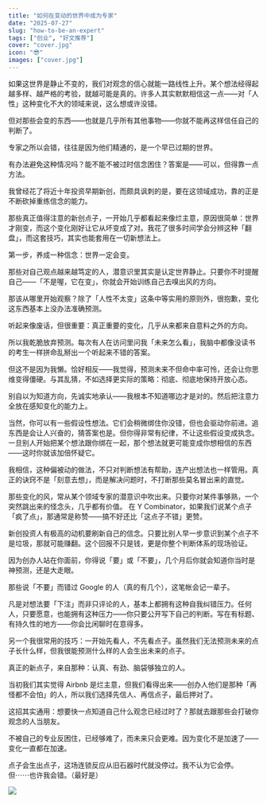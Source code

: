 ```yaml
---
title: "如何在变动的世界中成为专家"
date: "2025-07-27"
slug: "how-to-be-an-expert"
tags: ["创业", "好文推荐"]
cover: "cover.jpg"
icon: "😎"
images: ["cover.jpg"]
---
```

如果这世界是静止不变的，我们对观念的信心就能一路线性上升。某个想法经得起越多样、越严格的考验，就越可能是真的。许多人其实默默相信这一点——对「人性」这种变化不大的领域来说，这么想或许没错。



但对那些会变的东西——也就是几乎所有其他事物——你就不能再这样信任自己的判断了。



专家之所以会错，往往是因为他们精通的，是一个早已过期的世界。



有办法避免这种情况吗？能不能不被过时信念困住？答案是——可以，但得靠一点方法。



我曾经花了将近十年投资早期新创，而颇具讽刺的是，要在这领域成功，靠的正是不断砍掉重练信念的能力。



那些真正值得注意的新创点子，一开始几乎都看起来像烂主意，原因很简单：世界才刚变，而这个变化刚好让它从坏变成了对。我花了很多时间学会分辨这种「翻盘」，而这套技巧，其实也能套用在一切新想法上。



第一步，养成一种信念：世界一定会变。



那些对自己观点越来越笃定的人，潜意识里其实是认定世界静止。只要你不时提醒自己——「不是喔，它在变」，你就会开始训练自己去嗅出风的方向。



那该从哪里开始观察？除了「人性不太变」这条中等实用的原则外，很抱歉，变化这东西基本上没办法准确预测。



听起来像废话，但很重要：真正重要的变化，几乎从来都来自意料之外的方向。



所以我乾脆放弃预测。每次有人在访问里问我「未来怎么看」，我脑中都像没读书的考生一样拼命乱掰出一个听起来不错的答案。



但这不是因为我懒。恰好相反——我觉得，预测未来不但命中率可怜，还会让你思维变得僵硬。与其乱猜，不如选择更实际的策略：彻底、彻底地保持开放心态。



别自以为知道方向，先诚实地承认——我根本不知道哪边才是对的。然后把注意力全放在感知变化的能力上。



当然，你可以有一些假设性想法。它们会稍微绑住你没错，但也会驱动你前进。追东西是会让人兴奋的，猜答案也是。但你得非常有纪律，不让这些假设变成执念。
一旦别人开始把某个想法跟你绑在一起，那个想法就更可能变成你想相信的东西——这时你就该加倍怀疑它。



我相信，这种偏被动的做法，不只对判断想法有帮助，连产出想法也一样管用。真正的诀窍不是「刻意去想」，而是解决问题时，不打断那些莫名冒出来的直觉。



那些变化的风，常从某个领域专家的潜意识中吹出来。只要你对某件事够熟，一个突然跳出来的怪念头，几乎都有价值。
在 Y Combinator，如果我们说某个点子「疯了点」，那通常是称赞——搞不好还比「这点子不错」更赞。



新创投资人有极高的动机要刷新自己的信念。只要比别人早一步意识到某个点子不是垃圾，那就可能赚翻。这个回报不只是钱，更是你整个判断体系的现场验证。



因为创办人站在你面前，你得说「要」或「不要」，几个月后你就会知道你当时是神预测，还是大走眼。



那些说「不要」而错过 Google 的人（真的有几个），这笔帐会记一辈子。



凡是对想法要「下注」而非只评论的人，基本上都拥有这种自我纠错压力。任何人，只要愿意，也能拥有这种压力——你只要公开写下自己的判断。写在有标题、有持久性的地方——你会比闲聊时在意得多。



另一个我很常用的技巧：一开始先看人，不先看点子。虽然我们无法预测未来的点子长什么样，但我很能预测什么样的人会生出未来的点子。



真正的新点子，来自那种：认真、有劲、脑袋够独立的人。



当初我们其实觉得 Airbnb 是烂主意，但我们看得出来——创办人他们是那种「再怪都不会怕」的人，所以我们选择先信人、再信点子，最后押对了。



这招其实通用：想要快一点知道自己什么观念已经过时了？那就去跟那些会打破你观念的人当朋友。



不被自己的专业反困住，已经够难了，而未来只会更难。因为变化不是加速了——变化一直都在加速。



点子会生出点子，这场连锁反应从旧石器时代就没停过。我不认为它会停。
但⋯⋯也许我会错。（最好是）




![](https://prod-files-secure.s3.us-west-2.amazonaws.com/112d0858-5090-4d34-a606-b75eb8d65fd2/46476355-9cf3-4e99-9b7a-3531bc426380/1000202064.png?X-Amz-Algorithm=AWS4-HMAC-SHA256&X-Amz-Content-Sha256=UNSIGNED-PAYLOAD&X-Amz-Credential=ASIAZI2LB466XF2IZGIV%2F20251007%2Fus-west-2%2Fs3%2Faws4_request&X-Amz-Date=20251007T151421Z&X-Amz-Expires=3600&X-Amz-Security-Token=IQoJb3JpZ2luX2VjEA4aCXVzLXdlc3QtMiJIMEYCIQC8D1m3LNKmjuxKekczRWULFUPz%2BCvBHgS0oM63ChIZ%2FgIhAPhKMvXbyo2K0aqV0BxEggDFUUKZL2NeM6OO2%2BRx2MZCKogECKf%2F%2F%2F%2F%2F%2F%2F%2F%2F%2FwEQABoMNjM3NDIzMTgzODA1IgyhXaNFR3dG2%2BQ4RrIq3AM9QCNyMBXM5bOQHs3FERYzTOcvq427BE%2Bpl6bRq58bfO2fABy%2BhcYUmv%2BawUUqAo6gzym4iY0Q1R%2F0p4lLymVQd%2Flj8YW7eOJbKKo4thmoCYfDSL%2BpzIv8QNUDxloAD2SEvkW40Q%2F7NEpARKcNxfwPPnBGT4lQptz%2F0kcgGCTqEyEwMQ7Hup%2BU7MSgbU3aiZByd91FoWLrUjc2DUORTCENTWcygNoo2aq8ZeUgHfzQLroT6NxFo0kF3OmC7q2AuB7v0c82OC2%2F390zUumT%2BQ4GcxlzJiuAt4JEzEqkZi0OVq8fustckbgMhCFFUU%2FPw7mEWZygyrapIcMfTP%2FDlrNft5aZZnn6THWgKL6zO9eZnQ271ut%2FISWHhwRLqlvPFVR8PRastvSiWS9u%2F0vT8pVgP7pRKZoI9WTjBp8NO7xvuGoHtSVDwVaxYe%2BeNJeSogCnXALUu0iCqdkg07zvj3HJ2swDwlMXOgfUmspeMfDwWFd%2F7ucLSHsMM%2Fc32zMCL0HzWv1rrkQSwBx%2FZ1QLAoGOrmeOLSr8CR6oyqD64Mp967c0EKP5on34UAjyaeD6v4x%2FZTOWgGnfFiaiZCX41vaoS7SqNdTRGxbHPYY4Km8Duj66HNMOm54N952MhjClwJTHBjqkAWnGrSS0cUb7eLRvYI1kAcMHgKxusSnXUycOrv4RqGKd3FWsY8NIZZqSeBezs457IA5Kc95CfXSCf3yZBKEcWxO1pyXlA9XSbNVZId39JW36UHacrudt0G564se3JHM7dWQbIV1TkQOjMvILeDENh2RH2fF6P6lYv8q%2FWr5VfXHOR1rx7jAlV64fkehBJWRJyhRLqUHEPg9fRcAbXQXoYwr0hiOu&X-Amz-Signature=4472327678b84455ead5d1d9d7cf13d77f0017367c683fc21734b2c83acba07d&X-Amz-SignedHeaders=host&x-amz-checksum-mode=ENABLED&x-id=GetObject)

